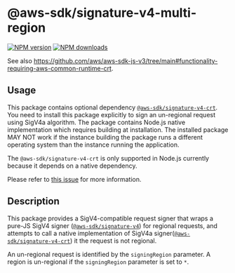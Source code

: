 # @aws-sdk/signature-v4-multi-region

[![NPM version](https://img.shields.io/npm/v/@aws-sdk/signature-v4-multi-region/latest.svg)](https://www.npmjs.com/package/@aws-sdk/signature-v4-multi-region)
[![NPM downloads](https://img.shields.io/npm/dm/@aws-sdk/signature-v4-multi-region.svg)](https://www.npmjs.com/package/@aws-sdk/signature-v4-multi-region)

See also https://github.com/aws/aws-sdk-js-v3/tree/main#functionality-requiring-aws-common-runtime-crt.
## Usage

This package contains optional dependency [`@aws-sdk/signature-v4-crt`](https://www.npmjs.com/package/@aws-sdk/signature-v4).
You need to install this package explicitly to sign an un-regional request using SigV4a algorithm. The package contains
Node.js native implementation which requires building at installation. The installed package MAY NOT work if the
instance building the package runs a different operating system than the instance running the application.

The `@aws-sdk/signature-v4-crt` is only supported in Node.js currently because it depends on a native dependency.

Please refer to [this issue](https://github.com/aws/aws-sdk-js-v3/issues/2822) for more information.

## Description

This package provides a SigV4-compatible request signer that wraps a pure-JS SigV4 signer
([`@aws-sdk/signature-v4`](https://www.npmjs.com/package/@aws-sdk/signature-v4)) for regional requests, and attempts to
call a native implementation of SigV4a signer([`@aws-sdk/signature-v4-crt`](https://www.npmjs.com/package/@aws-sdk/signature-v4))
it the request is not regional.

An un-regional request is identified by the `signingRegion` parameter. A region is un-regional if the `signingRegion`
parameter is set to `*`.
